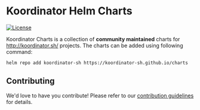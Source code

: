 # Koordinator Helm Charts

[![License](https://img.shields.io/badge/License-Apache%202.0-blue.svg)](https://opensource.org/licenses/Apache-2.0)

Koordinator Charts is a collection of **community maintained** charts for http://koordinator.sh/ projects. The charts can be added using following command:

```
helm repo add koordinator-sh https://koordinator-sh.github.io/charts
```

## Contributing

We'd love to have you contribute! Please refer to our [contribution guidelines](CONTRIBUTING.md) for details.
